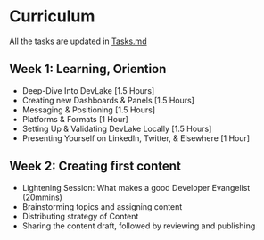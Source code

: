 # Curriculum

All the tasks are updated in [Tasks.md](Tasks.md)
## Week 1: Learning, Oriention
- Deep-Dive Into DevLake [1.5 Hours]
- Creating new Dashboards & Panels [1.5 Hours]
- Messaging & Positioning [1.5 Hours]
- Platforms & Formats [1 Hour]
- Setting Up & Validating DevLake Locally [1.5 Hours]
- Presenting Yourself on LinkedIn, Twitter, & Elsewhere [1 Hour]

## Week 2: Creating first content
- Lightening Session: What makes a good Developer Evangelist (20mmins)
- Brainstorming topics and assigning content
- Distributing strategy of Content
- Sharing the content draft, followed by reviewing and publishing

